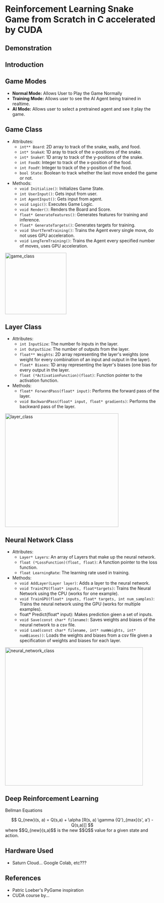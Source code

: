 # Reinforcement Learning Snake Game from Scratch in C accelerated by CUDA

## Demonstration

## Introduction

## Game Modes
- **Normal Mode:** Allows User to Play the Game Normally
- **Training Mode:** Allows user to see the AI Agent being trained in realtime.
- **AI Mode:** Allows user to select a pretrained agent and see it play the game.

## Game Class
- Attributes:
    - `int** Board`: 2D array to track of the snake, walls, and food.
    - `int* SnakeX`: 1D aray to track of the x-positions of the snake.
    - `int* SnakeY`: 1D array to track of the y-positions of the snake.
    - `int FoodX`: Integer to track of the x-position of the food.
    - `int FoodY`: Integer to track of the y-position of the food.
    - `bool State`: Boolean to track whether the last move ended the game or not.
- Methods:
    - `void Initialize()`: Initializes Game State.
    - `int UserInput()`: Gets input from user.
    - `int AgentInput()`: Gets input from agent.
    - `void Logic()`: Executes Game Logic.
    - `void Render()`: Renders the Board and Score.
    - `float* GenerateFeatures()`: Generates features for training and inference.
    - `float* GenerateTargets()`: Generates targets for training.
    - `void ShortTermTraining()`: Trains the Agent every single move, do not uses GPU acceleration.
    - `void LongTermTraining()`: Trains the Agent every specified number of moves, uses GPU acceleration.
<img src="mermaid_outputs/game_class.png" alt="game_class" width="200">

## Layer Class
- Attributes:
    - `int InputSize`: The number fo inputs in the layer.
    - `int OutputSize`: The number of outputs from the layer.
    - `float** Weights`: 2D array representing the layer's weights (one weight for every combination of an input and output in the layer).
    - `float* Biases`: 1D array representing the layer's biases (one bias for every output in the layer.
    - `float (*ActivationFunction)(float)`: Function pointer to the activation function.
- Methods:
    - `float* ForwardPass(float* input)`: Performs the forward pass of the layer.
    - `void BackwardPass(float* input, float* gradients)`: Performs the backward pass of the layer.
<img src="mermaid_outputs/layer_class.png" alt="layer_class" width="370">

## Neural Network Class
- Attributes:
    - `Layer* Layers`: An array of Layers that make up the neural network.
    - `float (*LossFunction)(float, float)`: A function pointer to the loss function.
    - `float LearningRate`: The learning rate used in training.
- Methods:
    - `void AddLayer(Layer layer)`: Adds a layer to the neural network.
    - `void TrainCPU(float* inputs, float*targets)`: Trains the Neural Network using the CPU (works for one example).
    - `void TrainGPU(float* inputs, float* targets, int num_samples)`: Trains the neural network using the GPU (works for multiple examples). 
    - float* Predict(float* input): Makes prediction gieen a set of inputs.
    - `void Save(const char* filename)`: Saves weights and biases of the neural network to a csv file.
    - `void Load(const char* filename, int* numWeights, int* numBiases))`: Loads the weights and biases from a csv file given a specification of weights and biases for each layer.
<img src="mermaid_outputs/neural_network_class.png" alt="neural_network_class" width="450">



## Deep Reinforcement Learning
Bellman Equations
<center>
$$
Q_{new}(s, a) = Q(s,a) + \alpha [R(s, a) \gamma {Q'}_{max}(s', a') - Q(s,a)]]
$$
</center>
where $$Q_{new}(s,a)$$ is the new $$Q$$ value for a given state and action.

## Hardware Used
- Saturn Cloud... Google Colab, etc???

## References
- Patric Loeber's PyGame inspiration
- CUDA course by...
